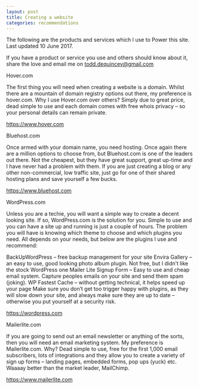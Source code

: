 ```yaml
---
layout: post
title: Creating a website
categories: recommendations
---
```



The following are the products and services which I use to Power this site. Last updated 10 June 2017.

If you have a product or service you use and others should know about it, share the love and email me on todd.dequincey@gmail.com

Hover.com


The first thing you will need when creating a website is a domain. Whilst there are a mountain of domain registry options out there, my preference is hover.com. Why I use Hover.com over others? Simply due to great price, dead simple to use and each domain comes with free whois privacy – so your personal details can remain private.

https://www.hover.com

Bluehost.com


Once armed with your domain name, you need hosting. Once again there are a million options to choose from, but Bluehost.com is one of the leaders out there. Not the cheapest, but they have great support, great up-time and I have never had a problem with them. If you are just creating a blog or any other non-commercial, low traffic site, just go for one of their shared hosting plans and save yourself a few bucks.

https://www.bluehost.com

WordPress.com


Unless you are a techie, you will want a simple way to create a decent looking site. If so, WordPress.com is the solution for you. Simple to use and you can have a site up and running is just a couple of hours. The problem you will have is knowing which theme to choose and which plugins you need. All depends on your needs, but below are the plugins I use and recommend:

BackUpWordPress – free backup management for your site
Envira Gallery – an easy to use, good looking photo album plugin. Not free, but I didn’t like the stock WordPress one
Mailer Lite Signup Form – Easy to use and cheap email system. Capture peoples emails on your site and send them spam (joking).
WP Fastest Cache – without getting technical, it helps speed up your page
Make sure you don’t get too trigger happy with plugins, as they will slow down your site, and always make sure they are up to date – otherwise you put yourself at a security risk.

https://wordpress.com

Mailerlite.com


If you are going to send out an email newsletter or anything of the sorts, then you will need an email marketing system. My preference is Mailerlite.com. Why? Dead simple to use, free for the first 1,000 email subscribers, lots of integrations and they allow you to create a variety of sign up forms – landing pages, embedded forms, pop ups (yuck) etc. Waaaay better than the market leader, MailChimp.

https://www.mailerlite.com